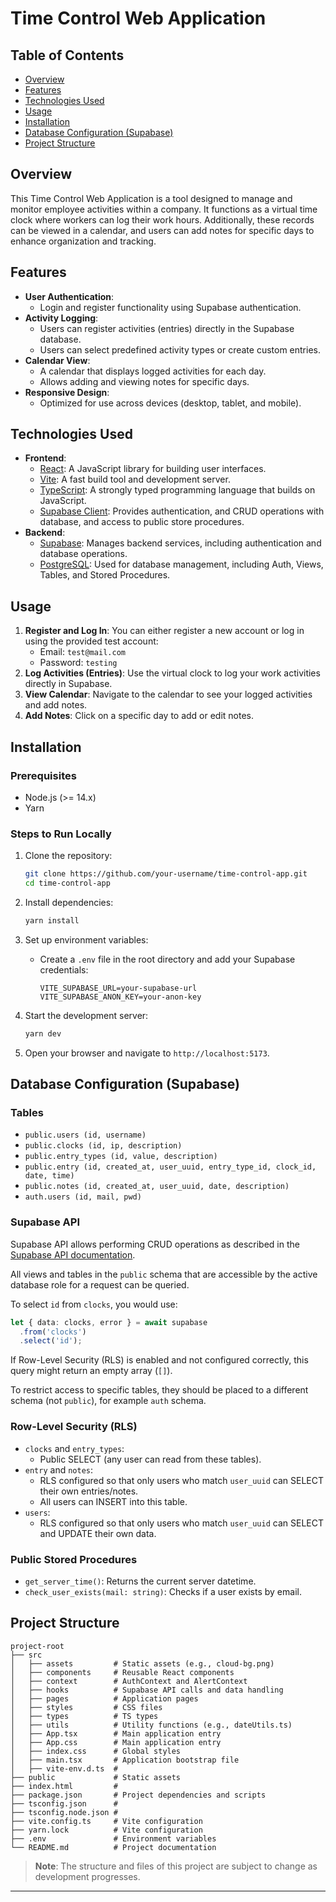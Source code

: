 # Time Control Web Application

## Table of Contents
- [Overview](#overview)
- [Features](#features)
- [Technologies Used](#technologies-used)
- [Usage](#usage)
- [Installation](#installation)
- [Database Configuration (Supabase)](#database-configuration-supabase)
- [Project Structure](#project-structure)

## Overview

This Time Control Web Application is a tool designed to manage and monitor employee activities within a company. It functions as a virtual time clock where workers can log their work hours. Additionally, these records can be viewed in a calendar, and users can add notes for specific days to enhance organization and tracking.

## Features

- **User Authentication**: 
  - Login and register functionality using Supabase authentication.
- **Activity Logging**: 
  - Users can register activities (entries) directly in the Supabase database.
  - Users can select predefined activity types or create custom entries.
- **Calendar View**: 
  - A calendar that displays logged activities for each day.
  - Allows adding and viewing notes for specific days.
- **Responsive Design**: 
  - Optimized for use across devices (desktop, tablet, and mobile).

## Technologies Used

- **Frontend**:
  - [React](https://reactjs.org/): A JavaScript library for building user interfaces.
  - [Vite](https://vitejs.dev/): A fast build tool and development server.
  - [TypeScript](https://www.typescriptlang.org/): A strongly typed programming language that builds on JavaScript.
  - [Supabase Client](https://supabase.com/): Provides authentication, and CRUD operations with database, and access to public store procedures.
- **Backend**:
  - [Supabase](https://supabase.com/): Manages backend services, including authentication and database operations.
  - [PostgreSQL](https://www.postgresql.org/): Used for database management, including Auth, Views, Tables, and Stored Procedures.

## Usage

1. **Register and Log In**: You can either register a new account or log in using the provided test account:
   - Email: `test@mail.com`
   - Password: `testing`
2. **Log Activities (Entries)**: Use the virtual clock to log your work activities directly in Supabase.
3. **View Calendar**: Navigate to the calendar to see your logged activities and add notes.
4. **Add Notes**: Click on a specific day to add or edit notes.
   
## Installation

### Prerequisites

- Node.js (>= 14.x)
- Yarn

### Steps to Run Locally

1. Clone the repository:
   ```bash
   git clone https://github.com/your-username/time-control-app.git
   cd time-control-app
   ```

2. Install dependencies:
   ```bash
   yarn install
   ```

3. Set up environment variables:
   - Create a `.env` file in the root directory and add your Supabase credentials:
     ```env
     VITE_SUPABASE_URL=your-supabase-url
     VITE_SUPABASE_ANON_KEY=your-anon-key
     ```

4. Start the development server:
   ```bash
   yarn dev
   ```

5. Open your browser and navigate to `http://localhost:5173`.

## Database Configuration (Supabase)

### Tables

- `public.users (id, username)`
- `public.clocks (id, ip, description)`
- `public.entry_types (id, value, description)`
- `public.entry (id, created_at, user_uuid, entry_type_id, clock_id, date, time)`
- `public.notes (id, created_at, user_uuid, date, description)`
- `auth.users (id, mail, pwd)`

### Supabase API

Supabase API allows performing CRUD operations as described in the [Supabase API documentation](https://supabase.com/docs/guides/api). 

All views and tables in the `public` schema that are accessible by the active database role for a request can be queried.

To select `id` from `clocks`, you would use:

```typescript
let { data: clocks, error } = await supabase
  .from('clocks')
  .select('id');
```

If Row-Level Security (RLS) is enabled and not configured correctly, this query might return an empty array (`[]`).

To restrict access to specific tables, they should be placed to a different schema (not `public`), for example `auth` schema.

### Row-Level Security (RLS)

- `clocks` and `entry_types`:
  - Public SELECT (any user can read from these tables).
- `entry` and `notes`:
  - RLS configured so that only users who match `user_uuid` can SELECT their own entries/notes.
  - All users can INSERT into this table.
- `users`:
  - RLS configured so that only users who match `user_uuid` can SELECT and UPDATE their own data.

### Public Stored Procedures

- `get_server_time()`: Returns the current server datetime.
- `check_user_exists(mail: string)`: Checks if a user exists by email.

## Project Structure

```
project-root
├── src
│   ├── assets         # Static assets (e.g., cloud-bg.png)
│   ├── components     # Reusable React components
│   ├── context        # AuthContext and AlertContext
│   ├── hooks          # Supabase API calls and data handling
│   ├── pages          # Application pages
│   ├── styles         # CSS files
│   ├── types          # TS types
│   ├── utils          # Utility functions (e.g., dateUtils.ts)
│   ├── App.tsx        # Main application entry
│   ├── App.css        # Main application entry
│   ├── index.css      # Global styles
│   ├── main.tsx       # Application bootstrap file
│   ├── vite-env.d.ts  # 
├── public             # Static assets
├── index.html         # 
├── package.json       # Project dependencies and scripts
├── tsconfig.json      #
├── tsconfig.node.json #
├── vite.config.ts     # Vite configuration
├── yarn.lock          # Vite configuration
├── .env               # Environment variables
└── README.md          # Project documentation
```

> **Note**: The structure and files of this project are subject to change as development progresses.

---

